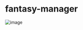 # fantasy-manager
![image](https://github.com/Rodrigo-ade/gran-dt/assets/98775764/fcfb632e-c60b-4c1e-a988-2fa942e9b9ae)

